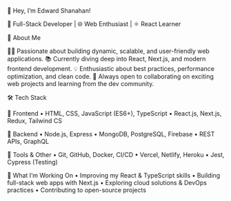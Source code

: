 👋 Hey, I’m Edward Shanahan!

🚀 Full-Stack Developer | 🌐 Web Enthusiast | ⚛️ React Learner

🚀 About Me

👨‍💻 Passionate about building dynamic, scalable, and user-friendly web applications.
📚 Currently diving deep into React, Next.js, and modern frontend development.
💡 Enthusiastic about best practices, performance optimization, and clean code.
🤝 Always open to collaborating on exciting web projects and learning from the dev community.

🛠 Tech Stack

🔹 Frontend
	•	HTML, CSS, JavaScript (ES6+), TypeScript
	•	React.js, Next.js, Redux, Tailwind CS

🔹 Backend
	•	Node.js, Express
	•	MongoDB, PostgreSQL, Firebase
	•	REST APIs, GraphQL

🔹 Tools & Other
	•	Git, GitHub, Docker, CI/CD
	•	Vercel, Netlify, Heroku
	•	Jest, Cypress (Testing)

🚀 What I’m Working On
	•	Improving my React & TypeScript skills
	•	Building full-stack web apps with Next.js
	•	Exploring cloud solutions & DevOps practices
	•	Contributing to open-source projects
